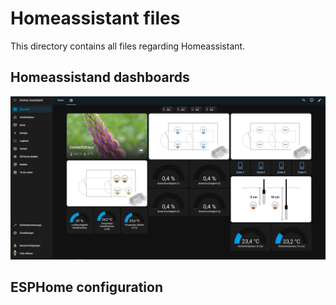 # Homeassistant files

This directory contains all files regarding Homeassistant.

## Homeassistand dashboards

<img src="./images/homeassistant_dashboard.png"/>

## ESPHome configuration